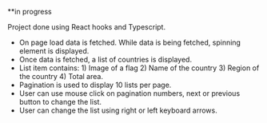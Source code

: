 **in progress

Project done using React hooks and Typescript.
- On page load data is fetched. While data is being fetched, spinning element is displayed.
- Once data is fetched, a list of countries is displayed.
- List item contains: 1) Image of a flag 2) Name of the country 3) Region of the country 4) Total area. 
- Pagination is used to display 10 lists per page.
- User can use mouse click on pagination numbers, next or previous button to change the list.
- User can change the list using right or left keyboard arrows.
